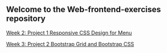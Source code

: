## Welcome to the Web-frontend-exercises repository

[Week 2: Project 1 Responsive CSS Design for Menu](https://brianhillsley.github.io/web-frontend-exercises/2-responsive-css-menu/)

[Week 3: Project 2 Bootstrap Grid and Bootstrap CSS](https://brianhillsley.github.io/web-frontend-exercises/3-bootstrap-grid/)
